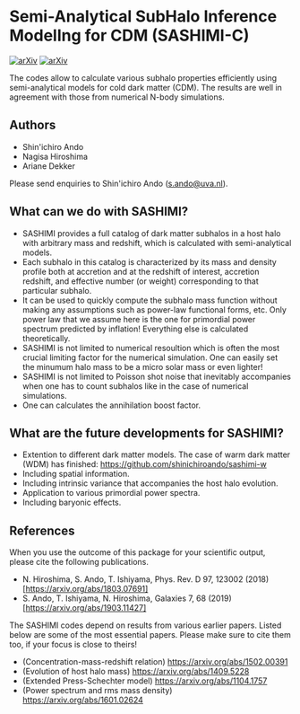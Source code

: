 # Semi-Analytical SubHalo Inference ModelIng for CDM (SASHIMI-C)
[![arXiv](https://img.shields.io/badge/arXiv-1803.07691%20-green.svg)](https://arxiv.org/abs/1803.07961)
[![arXiv](https://img.shields.io/badge/arXiv-1903.11427%20-green.svg)](https://arxiv.org/abs/1903.11427)

The codes allow to calculate various subhalo properties efficiently using semi-analytical models for cold dark matter (CDM). The results are well in agreement with those from numerical N-body simulations.

## Authors

- Shin'ichiro Ando
- Nagisa Hiroshima
- Ariane Dekker

Please send enquiries to Shin'ichiro Ando (s.ando@uva.nl).

## What can we do with SASHIMI?

- SASHIMI provides a full catalog of dark matter subhalos in a host halo with arbitrary mass and redshift, which is calculated with semi-analytical models.
- Each subhalo in this catalog is characterized by its mass and density profile both at accretion and at the redshift of interest, accretion redshift, and effective number (or weight) corresponding to that particular subhalo.
- It can be used to quickly compute the subhalo mass function without making any assumptions such as power-law functional forms, etc. Only power law that we assume here is the one for primordial power spectrum predicted by inflation! Everything else is calculated theoretically.
- SASHIMI is not limited to numerical resoultion which is often the most crucial limiting factor for the numerical simulation. One can easily set the minumum halo mass to be a micro solar mass or even lighter!
- SASHIMI is not limited to Poisson shot noise that inevitably accompanies when one has to count subhalos like in the case of numerical simulations.
- One can calculates the annihilation boost factor.

## What are the future developments for SASHIMI?

- Extention to different dark matter models. The case of warm dark matter (WDM) has finished: https://github.com/shinichiroando/sashimi-w
- Including spatial information.
- Including intrinsic variance that accompanies the host halo evolution.
- Application to various primordial power spectra.
- Including baryonic effects.

## References

When you use the outcome of this package for your scientific output, please cite the following publications.

- N. Hiroshima, S. Ando, T. Ishiyama, Phys. Rev. D 97, 123002 (2018) [https://arxiv.org/abs/1803.07691]
- S. Ando, T. Ishiyama, N. Hiroshima, Galaxies 7, 68 (2019) [https://arxiv.org/abs/1903.11427]

The SASHIMI codes depend on results from various earlier papers. Listed below are some of the most essential papers. Please make sure to cite them too, if your focus is close to theirs!

- (Concentration-mass-redshift relation) https://arxiv.org/abs/1502.00391
- (Evolution of host halo mass) https://arxiv.org/abs/1409.5228
- (Extended Press-Schechter model) https://arxiv.org/abs/1104.1757
- (Power spectrum and rms mass density) https://arxiv.org/abs/1601.02624
